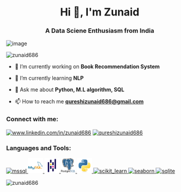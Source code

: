 <h1 align="center">Hi 👋, I'm Zunaid</h1>
<h3 align="center">A Data Sciene Enthusiasm from India</h3>

![image](https://user-images.githubusercontent.com/101803400/211739512-c34c59bc-cc2a-4889-a7b6-b795a510bd4e.png)


<p align="left"> <img src="https://komarev.com/ghpvc/?username=zunaid686&label=Profile%20views&color=0e75b6&style=flat" alt="zunaid686" /> </p>

- 🔭 I’m currently working on **Book Recommendation System**

- 🌱 I’m currently learning **NLP**

- 💬 Ask me about **Python, M.L algorithm, SQL**

- 📫 How to reach me **qureshizunaid686@gmail.com**

<h3 align="left">Connect with me:</h3>
<p align="left">
<a href="https://linkedin.com/in/www.linkedin.com/in/zunaid686" target="blank"><img align="center" src="https://raw.githubusercontent.com/rahuldkjain/github-profile-readme-generator/master/src/images/icons/Social/linked-in-alt.svg" alt="www.linkedin.com/in/zunaid686" height="30" width="40" /></a>
<a href="https://www.hackerrank.com/qureshizunaid686" target="blank"><img align="center" src="https://raw.githubusercontent.com/rahuldkjain/github-profile-readme-generator/master/src/images/icons/Social/hackerrank.svg" alt="qureshizunaid686" height="30" width="40" /></a>
</p>

<h3 align="left">Languages and Tools:</h3>
<p align="left"> <a href="https://www.microsoft.com/en-us/sql-server" target="_blank" rel="noreferrer"> <img src="https://www.svgrepo.com/show/303229/microsoft-sql-server-logo.svg" alt="mssql" width="40" height="40"/> </a> <a href="https://www.mysql.com/" target="_blank" rel="noreferrer"> <img src="https://raw.githubusercontent.com/devicons/devicon/master/icons/mysql/mysql-original-wordmark.svg" alt="mysql" width="40" height="40"/> </a> <a href="https://pandas.pydata.org/" target="_blank" rel="noreferrer"> <img src="https://raw.githubusercontent.com/devicons/devicon/2ae2a900d2f041da66e950e4d48052658d850630/icons/pandas/pandas-original.svg" alt="pandas" width="40" height="40"/> </a> <a href="https://www.postgresql.org" target="_blank" rel="noreferrer"> <img src="https://raw.githubusercontent.com/devicons/devicon/master/icons/postgresql/postgresql-original-wordmark.svg" alt="postgresql" width="40" height="40"/> </a> <a href="https://www.python.org" target="_blank" rel="noreferrer"> <img src="https://raw.githubusercontent.com/devicons/devicon/master/icons/python/python-original.svg" alt="python" width="40" height="40"/> </a> <a href="https://scikit-learn.org/" target="_blank" rel="noreferrer"> <img src="https://upload.wikimedia.org/wikipedia/commons/0/05/Scikit_learn_logo_small.svg" alt="scikit_learn" width="40" height="40"/> </a> <a href="https://seaborn.pydata.org/" target="_blank" rel="noreferrer"> <img src="https://seaborn.pydata.org/_images/logo-mark-lightbg.svg" alt="seaborn" width="40" height="40"/> </a> <a href="https://www.sqlite.org/" target="_blank" rel="noreferrer"> <img src="https://www.vectorlogo.zone/logos/sqlite/sqlite-icon.svg" alt="sqlite" width="40" height="40"/> </a> </p>

<p><img align="center" src="https://github-readme-stats.vercel.app/api/top-langs?username=zunaid686&show_icons=true&locale=en&layout=compact" alt="zunaid686" /></p>
